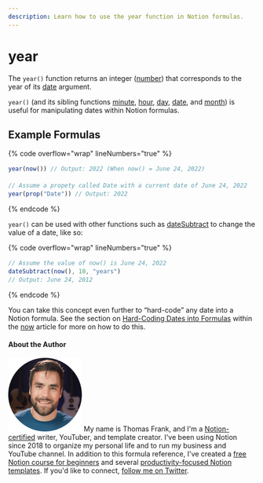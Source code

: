 ```yaml
---
description: Learn how to use the year function in Notion formulas.
---
```


# year

The `year()` function returns an integer ([number](../../formula-basics/data-types/number.md)) that corresponds to the year of its [date](../../formula-basics/data-types/date-data-type.md) argument.

`year()` (and its sibling functions [minute](minute.md), [hour](hour.md), [day](day.md), [date](date.md), and [month](month.md)) is useful for manipulating dates within Notion formulas.

## Example Formulas

{% code overflow="wrap" lineNumbers="true" %}
```jsx
year(now()) // Output: 2022 (When now() = June 24, 2022)

// Assume a propety called Date with a current date of June 24, 2022
year(prop("Date")) // Output: 2022
```
{% endcode %}

`year()` can be used with other functions such as [dateSubtract](datesubtract.md) to change the value of a date, like so:

{% code overflow="wrap" lineNumbers="true" %}
```jsx
// Assume the value of now() is June 24, 2022
dateSubtract(now(), 10, "years")
// Output: June 24, 2012
```
{% endcode %}

You can take this concept even further to “hard-code” any date into a Notion formula. See the section on [Hard-Coding Dates into Formulas](now.md#use-now-to-hard-code-a-specific-date-in-a-notion-formula) within the [now](now.md) article for more on how to do this.

#### About the Author

<img src="../../.gitbook/assets/Notion Fundamentals with Thomas Frank - Avatar 2021 compressed (1).png" alt="" data-size="line"> My name is Thomas Frank, and I'm a [Notion-certified](https://www.credly.com/badges/95fae13a-17bf-4b4a-a3d2-d58c8a3e6a2a/public\_url) writer, YouTuber, and template creator. I've been using Notion since 2018 to organize my personal life and to run my business and YouTube channel. In addition to this formula reference, I've created a [free Notion course for beginners](https://thomasjfrank.com/fundamentals/) and several [productivity-focused Notion templates](https://thomasjfrank.com/templates/). If you'd like to connect, [follow me on Twitter](https://twitter.com/TomFrankly).

